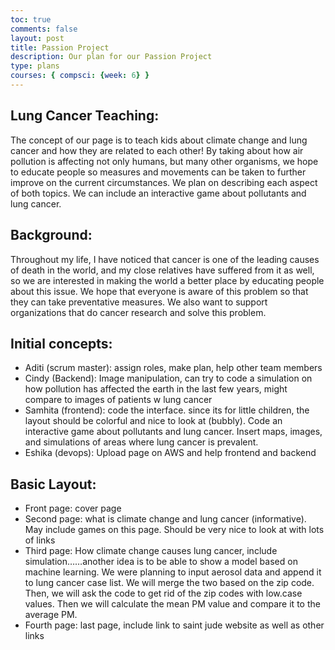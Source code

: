 ```yaml
---
toc: true
comments: false
layout: post
title: Passion Project 
description: Our plan for our Passion Project 
type: plans
courses: { compsci: {week: 6} }
---
```

## Lung Cancer Teaching:

The concept of our page is to teach kids about climate change and lung cancer and how they are related to each other! By taking about how air pollution is affecting not only humans, but many other organisms, we hope to educate people so measures and movements can be taken to further improve on the current circumstances. We plan on describing each aspect of both topics. We can include an interactive game about pollutants and lung cancer. 

## Background:
Throughout my life, I have noticed that cancer is one of the leading causes of death in the world, and my close relatives have suffered from it as well, so we are interested in making the world a better place by educating people about this issue. We hope that everyone is aware of this problem so that they can take preventative measures. We also want to support organizations that do cancer research and solve this problem. 

## Initial concepts:
- Aditi (scrum master): assign roles, make plan, help other team members 
- Cindy (Backend): Image manipulation, can try to code a simulation on how pollution has affected the earth in the last few years, might compare to images of patients w lung cancer
- Samhita (frontend): code the interface. since its for little children, the layout should be colorful and nice to look at (bubbly). Code an interactive game about pollutants and lung cancer. Insert maps, images, and simulations of areas where lung cancer is prevalent. 
- Eshika (devops): Upload page on AWS and help frontend and backend 

## Basic Layout:
- Front page: cover page
- Second page: what is climate change and lung cancer (informative). May include games on this page. Should be very nice to look at with lots of links 
- Third page: How climate change causes lung cancer, include simulation……another idea is to be able to show a model based on machine learning. We were planning to input aerosol data and append it to lung cancer case list. We will merge the two based on the zip code. Then, we will ask the code to get rid of the zip codes with low.case values. Then we will calculate the mean PM value and compare it to the average PM. 
- Fourth page: last page, include link to saint jude website as well as other links 
